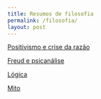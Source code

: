 ```yaml
---
title: Resumos de filosofia
permalink: /filosofia/
layout: post
---
```


[<i class="fa-solid fa-square-arrow-up-right"></i> Positivismo e crise da razão](/filosofia/positivismo-razao)

[<i class="fa-solid fa-square-arrow-up-right"></i> Freud e psicanálise](/filosofia/freud)

[<i class="fa-solid fa-square-arrow-up-right"></i> Lógica](/filosofia/logica)

[<i class="fa-solid fa-square-arrow-up-right"></i> Mito](/filosofia/mito)

